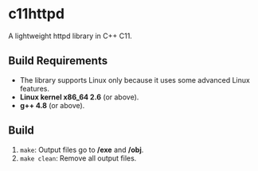 # c11httpd

A lightweight httpd library in C++ C11.

## Build Requirements

- The library supports Linux only because it uses some advanced Linux features.
- **Linux kernel x86_64 2.6** (or above).
- **g++ 4.8** (or above).

## Build

1. `make`: Output files go to **/exe** and **/obj**.
2. `make clean`: Remove all output files.

